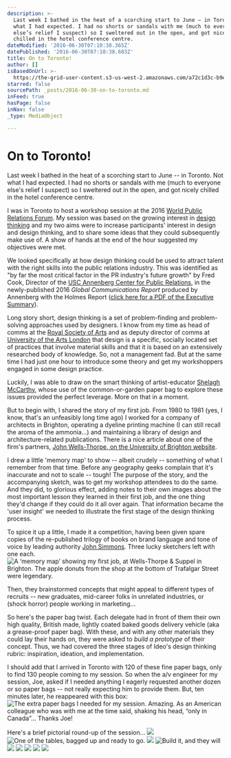 ```yaml
---
description: >-
  Last week I bathed in the heat of a scorching start to June – in Toronto. Not
  what I had expected. I had no shorts or sandals with me (much to everyone
  else’s relief I suspect) so I sweltered out in the open, and got nicely
  chilled in the hotel conference centre.
dateModified: '2016-06-30T07:10:38.365Z'
datePublished: '2016-06-30T07:10:38.603Z'
title: On to Toronto!
author: []
isBasedOnUrl: >-
  https://the-grid-user-content.s3-us-west-2.amazonaws.com/a72c1d3c-b9ed-4c1d-9b7b-5ded5dd4cef5.png
starred: false
sourcePath: _posts/2016-06-30-on-to-toronto.md
inFeed: true
hasPage: false
inNav: false
_type: MediaObject

---
```

# On to Toronto!

Last week I bathed in the heat of a scorching start to June -- in Toronto. Not what I had expected. I had no shorts or sandals with me (much to everyone else's relief I suspect) so I sweltered out in the open, and got nicely chilled in the hotel conference centre.

I was in Toronto to host a workshop session at the 2016 [World Public Relations Forum][0]. My session was based on the growing interest in [design thinking][1] and my two aims were to increase participants' interest in design and design thinking, and to share some ideas that they could subsequently make use of. A show of hands at the end of the hour suggested my objectives were met.

We looked specifically at how design thinking could be used to attract talent with the right skills into the public relations industry. This was identified as "by far the most critical factor in the PR industry's future growth" by Fred Cook, Director of the [USC Annenberg Center for Public Relations][2], in the newly-published 2016 _Global Communications Report_ produced by Annenberg with the Holmes Report ([click here for a PDF of the Executive Summary][3]).

Long story short, design thinking is a set of problem-finding and problem-solving approaches used by designers. I know from my time as head of comms at the [Royal Society of Arts][4] and as deputy director of comms at [University of the Arts London][5] that design is a specific, socially located set of practices that involve material skills and that it is based on an extensively researched body of knowledge. So, not a management fad. But at the same time I had just one hour to introduce some theory and get my workshoppers engaged in some design practice.

Luckily, I was able to draw on the smart thinking of artist-educator [Shelagh McCarthy][6], whose use of the common-or-garden paper bag to explore these issues provided the perfect leverage. More on that in a moment.

But to begin with, I shared the story of my first job. From 1980 to 1981 (yes, I know, that's an unfeasibly long time ago) I worked for a company of architects in Brighton, operating a dyeline printing machine (I can still recall the aroma of the ammonia...) and maintaining a library of design and architecture-related publications. There is a nice article about one of the firm's partners, [John Wells-Thorpe, on the University of Brighton website][7].

I drew a little 'memory map' to show -- albeit crudely -- something of what I remember from that time. Before any geography geeks complain that it's inaccurate and not to scale -- tough! The purpose of the story, and the accompanying sketch, was to get my workshop attendees to do the same. And they did, to glorious effect, adding notes to their own images about the most important lesson they learned in their first job, and the one thing they'd change if they could do it all over again. That information became the 'user insight' we needed to illustrate the first stage of the design thinking process.

To spice it up a little, I made it a competition, having been given spare copies of the re-published trilogy of books on brand language and tone of voice by leading authority [John Simmons][8]. Three lucky sketchers left with one each.
![A ‘memory map’ showing my first job, at Wells-Thorpe & Suppel in Brighton. The apple donuts from the shop at the bottom of Trafalgar Street were legendary.](https://the-grid-user-content.s3-us-west-2.amazonaws.com/a72c1d3c-b9ed-4c1d-9b7b-5ded5dd4cef5.png)

Then, they brainstormed concepts that might appeal to different types of recruits -- new graduates, mid-career folks in unrelated industries, or (shock horror) people working in marketing...

So here's the paper bag twist. Each delegate had in front of them their own high quality, British made, lightly coated baked goods delivery vehicle (aka a grease-proof paper bag). With these, and with any other materials they could lay their hands on, they were asked to _build a prototype_ of their concept. Thus, we had covered the three stages of Ideo's design thinking rubric: inspiration, ideation, and implementation.

I should add that I arrived in Toronto with 120 of these fine paper bags, only to find 130 people coming to my session. So when the a/v engineer for my session, Joe, asked if I needed anything I eagerly requested another dozen or so paper bags -- not really expecting him to provide them. But, ten minutes later, he reappeared with this box:
![The extra paper bags I needed for my session. Amazing. As an American colleague who was with me at the time said, shaking his head, “only in Canada”… Thanks Joe!](https://the-grid-user-content.s3-us-west-2.amazonaws.com/62109f9c-5f74-4bc3-b1d6-9fe9d0595f9d.jpg)

Here's a brief pictorial round-up of the session...
![](https://the-grid-user-content.s3-us-west-2.amazonaws.com/ac7f9985-8286-4c82-bd22-0f2a74e413b0.jpg)
![One of the tables, bagged up and ready to go.](https://the-grid-user-content.s3-us-west-2.amazonaws.com/2c38f488-a44e-4891-ad3f-43d6d21af721.jpg)
![](https://the-grid-user-content.s3-us-west-2.amazonaws.com/d9f6969a-1064-455a-985f-79140061900e.jpg)
![Build it, and they will ](https://the-grid-user-content.s3-us-west-2.amazonaws.com/e834ca0f-e241-4493-99ef-c357cfc9920b.jpg)
![](https://the-grid-user-content.s3-us-west-2.amazonaws.com/659e7889-627c-4f26-b9a8-db96f5fca6b2.jpg)
![](https://the-grid-user-content.s3-us-west-2.amazonaws.com/a508a703-0921-4402-a800-57ff7b6ed348.jpg)
![](https://the-grid-user-content.s3-us-west-2.amazonaws.com/7a7db4da-0549-4483-974c-fe0e9415e716.jpg)
![](https://the-grid-user-content.s3-us-west-2.amazonaws.com/4c1aa6f6-1785-4ee6-96e1-8fdcdacd4e4d.jpg)
![](https://the-grid-user-content.s3-us-west-2.amazonaws.com/13b77939-308c-4c5c-9beb-44f795fd31ac.jpg)

[0]: http://www.worldprforum.com/index.html "WPRF"
[1]: https://www.ideo.com/about/ "IDEO.com"
[2]: http://annenberg.usc.edu/research/center-public-relations "USC Annenberg"
[3]: http://annenberg.usc.edu/sites/default/files/USC_REPORT_New.pdf "Global Communications Report"
[4]: http://www.thersa.org/ "Royal Society of Arts"
[5]: http://www.arts.ac.uk/ "UAL"
[6]: http://shelaghmccarthy.wix.com/shelaghmccarthy "Shelagh McCarthy"
[7]: http://arts.brighton.ac.uk/faculty-of-arts-brighton/alumni-and-associates/associates-and-alumni/architecture/john-wells-thorpe "JW-T"
[8]: http://urbanepublications.com/book_author/john-simmons/ "John Simmons"